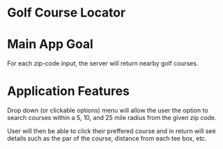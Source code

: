 # Golf Course Locator

# Main App Goal

For each zip-code input, the server will return nearby golf courses.

# Application Features

Drop down (or clickable options) menu will allow the user the option to search courses within a 5, 10, and 25 mile radius from the given zip code.

User will then be able to click their preffered course and in return will see details such as the par of the course, distance from each tee box, etc.

